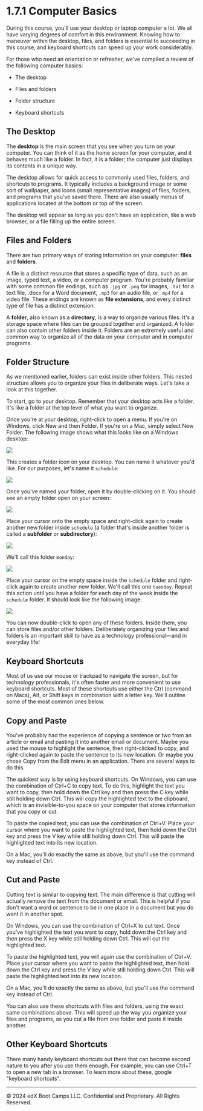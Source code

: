 # 1.7.1 Computer Basics

During this course, you'll use your desktop or laptop computer a lot. We all have varying degrees of comfort in this environment. Knowing how to maneuver within the desktop, files, and folders is essential to succeeding in this course, and keyboard shortcuts can speed up your work considerably.

For those who need an orientation or refresher, we've compiled a review of the following computer basics:

* The desktop

* Files and folders

* Folder structure

* Keyboard shortcuts

## The Desktop

The **desktop** is the main screen that you see when you turn on your computer. You can think of it as the home screen for your computer, and it behaves much like a folder. In fact, it is a folder; the computer just displays its contents in a unique way.

The desktop allows for quick access to commonly used files, folders, and shortcuts to programs. It typically includes a background image or some sort of wallpaper, and icons (small representative images) of files, folders, and programs that you've saved there. There are also usually menus of applications located at the bottom or top of the screen.

The desktop will appear as long as you don't have an application, like a web browser, or a file filling up the entire screen.

## Files and Folders

There are two primary ways of storing information on your computer: **files** and **folders**.

A file is a distinct resource that stores a specific type of data, such as an image, typed text, a video, or a computer program. You're probably familiar with some common file endings, such as `.jpg` or `.png` for images, `.txt` for a text file, .docx for a Word document, `.mp3` for an audio file, or `.mp4` for a video file. These endings are known as **file extensions**, and every distinct type of file has a distinct extension.

A **folder**, also known as a **directory**, is a way to organize various files. It's a storage space where files can be grouped together and organized. A folder can also contain other folders inside it. Folders are an extremely useful and common way to organize all of the data on your computer and in computer programs.

## Folder Structure

As we mentioned earlier, folders can exist inside other folders. This nested structure allows you to organize your files in deliberate ways. Let's take a look at this together.

To start, go to your desktop. Remember that your desktop acts like a folder. It's like a folder at the top level of what you want to organize.

Once you're at your desktop, right-click to open a menu. If you're on Windows, click New and then Folder. If you're on a Mac, simply select New Folder. The following image shows what this looks like on a Windows desktop:

![](../../img/16-modality-windows-new-folder.png)

This creates a folder icon on your desktop. You can name it whatever you'd like. For our purposes, let's name it `schedule`:

![](../../img/17-modality-folder-name.png)

Once you've named your folder, open it by double-clicking on it. You should see an empty folder open on your screen:

![](../../img/18-modality-empty-folder.png)

Place your cursor onto the empty space and right-click again to create another new folder inside `schedule` (a folder that's inside another folder is called a **subfolder** or **subdirectory**):

![](../../img/19-modality-subfolder.png)

We'll call this folder `monday`:

![](../../img/20-modality-subfolder-name.png)

Place your cursor on the empty space inside the `schedule` folder and right-click again to create another new folder. We'll call this one `tuesday`. Repeat this action until you have a folder for each day of the week inside the `schedule` folder. It should look like the following image:

![](../../img/21-modality-subfolders.png)

You can now double-click to open any of these folders. Inside them, you can store files and/or other folders. Deliberately organizing your files and folders is an important skill to have as a technology professional—and in everyday life!

## Keyboard Shortcuts

Most of us use our mouse or trackpad to navigate the screen, but for technology professionals, it's often faster and more convenient to use keyboard shortcuts. Most of these shortcuts use either the Ctrl (command on Macs), Alt, or Shift keys in combination with a letter key. We'll outline some of the most common ones below.

## Copy and Paste

You've probably had the experience of copying a sentence or two from an article or email and pasting it into another email or document. Maybe you used the mouse to highlight the sentence, then right-clicked to copy, and right-clicked again to paste the sentence to its new location. Or maybe you chose Copy from the Edit menu in an application. There are several ways to do this.

The quickest way is by using keyboard shortcuts. On Windows, you can use the combination of Ctrl+C to copy text. To do this, highlight the text you want to copy, then hold down the Ctrl key and then press the C key while still holding down Ctrl. This will copy the highlighted text to the clipboard, which is an invisible-to-you space on your computer that stores information that you copy or cut.

To paste the copied text, you can use the combination of Ctrl+V. Place your cursor where you want to paste the highlighted text, then hold down the Ctrl key and press the V key while still holding down Ctrl. This will paste the highlighted text into its new location.

On a Mac, you'll do exactly the same as above, but you'll use the command key instead of Ctrl.

## Cut and Paste

Cutting text is similar to copying text. The main difference is that cutting will actually remove the text from the document or email. This is helpful if you don't want a word or sentence to be in one place in a document but you do want it in another spot.

On Windows, you can use the combination of Ctrl+X to cut text. Once you've highlighted the text you want to copy, hold down the Ctrl key and then press the X key while still holding down Ctrl. This will cut the highlighted text.

To paste the highlighted text, you will again use the combination of Ctrl+V. Place your cursor where you want to paste the highlighted text, then hold down the Ctrl key and press the V key while still holding down Ctrl. This will paste the highlighted text into its new location.

On a Mac, you'll do exactly the same as above, but you'll use the command key instead of Ctrl.

You can also use these shortcuts with files and folders, using the exact same combinations above. This will speed up the way you organize your files and programs, as you cut a file from one folder and paste it inside another.

## Other Keyboard Shortcuts

There many handy keyboard shortcuts out there that can become second nature to you after you use them enough. For example, you can use Ctrl+T to open a new tab in a browser. To learn more about these, google "keyboard shortcuts".

---
© 2024 edX Boot Camps LLC. Confidential and Proprietary. All Rights Reserved.
